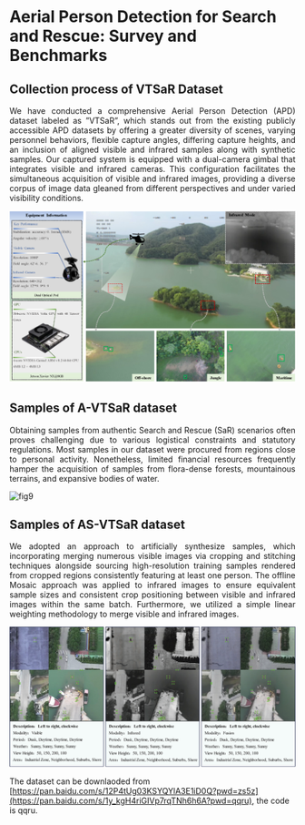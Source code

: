 # Aerial Person Detection for Search and Rescue: Survey and Benchmarks
## Collection process of VTSaR Dataset

<div style="text-align: justify;">
We have conducted a comprehensive Aerial Person Detection (APD) dataset labeled as ”VTSaR”, which stands out from the existing publicly accessible APD datasets by offering a greater diversity of scenes, varying personnel behaviors, flexible capture angles, differing capture heights, and an inclusion of aligned visible and infrared samples along with synthetic samples. Our captured system is equipped with a dual-camera gimbal that integrates visible and infrared cameras. This configuration facilitates the simultaneous acquisition of visible and infrared images, providing a diverse corpus of image data gleaned from different perspectives and under varied visibility conditions.
</div>

![fig8](imgs/fig8.png)

## Samples of A-VTSaR dataset

<div style="text-align: justify;">
Obtaining samples from authentic Search and Rescue (SaR) scenarios often proves challenging due to various logistical constraints and statutory regulations. Most samples in our dataset were procured from regions close to personal activity. Nonetheless, limited financial resources frequently hamper the acquisition of samples from flora-dense forests, mountainous terrains, and expansive bodies of water.
</div>

![fig9](imgs/fig9.png)

## Samples of AS-VTSaR dataset

<div style="text-align: justify;">
We adopted an approach to artificially synthesize samples, which incorporating merging numerous visible images via cropping and stitching techniques alongside sourcing high-resolution training samples rendered from cropped regions consistently featuring at least one person. The offline Mosaic approach was applied to infrared images to ensure equivalent sample sizes and consistent crop positioning between visible and infrared images within the same batch. Furthermore, we utilized a simple linear weighting methodology to merge visible and infrared images.
</div>  

![fig10](imgs/fig10.png)

The dataset can be downlaoded from [https://pan.baidu.com/s/12P4tUg03KSYQYlA3E1iD0Q?pwd=zs5z](https://pan.baidu.com/s/1y_kgH4riGIVp7rqTNh6h6A?pwd=qqru), the code is qqru.
